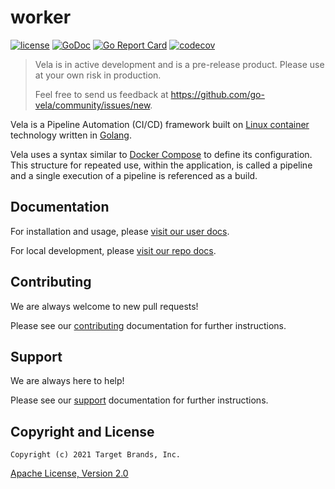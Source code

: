 # worker

[![license](https://img.shields.io/crates/l/gl.svg)](../LICENSE)
[![GoDoc](https://godoc.org/github.com/go-vela/worker?status.svg)](https://godoc.org/github.com/go-vela/worker)
[![Go Report Card](https://goreportcard.com/badge/go-vela/worker)](https://goreportcard.com/report/go-vela/worker)
[![codecov](https://codecov.io/gh/go-vela/worker/branch/master/graph/badge.svg)](https://codecov.io/gh/go-vela/worker)

> Vela is in active development and is a pre-release product. Please use at your own risk in production.
>
> Feel free to send us feedback at https://github.com/go-vela/community/issues/new.

Vela is a Pipeline Automation (CI/CD) framework built on [Linux container](https://linuxcontainers.org/) technology written in [Golang](https://golang.org/).

Vela uses a syntax similar to [Docker Compose](https://docs.docker.com/compose/) to define its configuration. This structure for repeated use, within the application, is called a pipeline and a single execution of a pipeline is referenced as a build.

## Documentation

For installation and usage, please [visit our user docs](https://go-vela.github.io/docs).

For local development, please [visit our repo docs](../DOCS.md).

## Contributing

We are always welcome to new pull requests!

Please see our [contributing](CONTRIBUTING.md) documentation for further instructions.

## Support

We are always here to help!

Please see our [support](SUPPORT.md) documentation for further instructions.

## Copyright and License

```
Copyright (c) 2021 Target Brands, Inc.
```

[Apache License, Version 2.0](http://www.apache.org/licenses/LICENSE-2.0)

